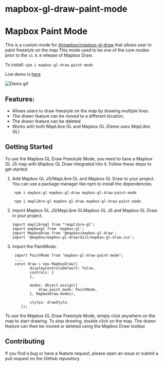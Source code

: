 # mapbox-gl-draw-paint-mode

# Mapbox Paint Mode

This is a custom mode for [@mapbox/mapbox-gl-draw]() that allows user to paint freestyle on the map
This mode used to be one of the core modes prior to the `v1.0.0` release of Mapbox Draw.

To install:
`npm i mapbox-gl-draw-paint-mode`

Live demo is [here](https://mapbox-gl-draw-paint-mode.vercel.app/)

![Demo gif](docs/PaintModeDemo.gif)

## Features:

- Allows users to draw freestyle on the map by drawing multiple lines.
- The drawn feature can be moved to a different location.
- The drawn feature can be deleted.
- Works with both MapLibre GL and Mapbox GL _(Demo uses MapLibre GL)_

## Getting Started

To use the Mapbox GL Draw Freestyle Mode, you need to have a Mapbox GL JS map with Mapbox GL Draw integrated into it. Follow these steps to get started:

1. Add Mapbox GL JS/MapLibre GL and Mapbox GL Draw to your project. You can use a package manager like npm to install the dependencies.

   ` npm i mapbox-gl mapbox-gl-draw mapbox-gl-draw-paint-mode`

   ` npm i maplibre-gl mapbox-gl-draw mapbox-gl-draw-paint-mode`

2. Import Mapbox GL JS/MapLibre GLMapbox GL JS and Mapbox GL Draw in your project.

   ```
   import maplibregl from "!maplibre-gl";
   import mapboxgl from 'mapbox-gl';
   import MapboxDraw from '@mapbox/mapbox-gl-draw';
   import '@mapbox/mapbox-gl-draw/dist/mapbox-gl-draw.css';
   ```

3. Import the PaintMode.

   ```
    import PaintMode from "mapbox-gl-draw-paint-mode";
    ....
    const draw = new MapboxDraw({
           displayControlsDefault: false,
           controls: {
           },

           modes: Object.assign({
               draw_paint_mode: PaintMode,
           }, MapboxDraw.modes),

           styles: drawStyle,
       });
   ```
To use the Mapbox GL Draw Freestyle Mode, simply click anywhere on the map to start drawing. To stop drawing, double click on the map. The drawn feature can then be moved or deleted using the Mapbox Draw toolbar.

## Contributing
If you find a bug or have a feature request, please open an issue or submit a pull request on the GitHub repository.

